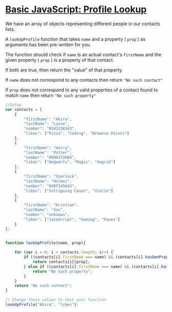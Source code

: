 # [Basic JavaScript: Profile Lookup](https://learn.freecodecamp.org/javascript-algorithms-and-data-structures/basic-javascript/profile-lookup)

We have an array of objects representing different people in our contacts lists.

A `lookUpProfile` function that takes `name` and a property ( `prop` ) as arguments has been pre-written for you.

The function should check if `name` is an actual contact's `firstName` and the given property ( `prop` ) is a property of that contact.

If both are true, then return the "value" of that property.

If `name` does not correspond to any contacts then return `"No such contact"`

If `prop` does not correspond to any valid properties of a contact found to match `name` then return `"No such property"`

```js
//Setup
var contacts = [
    {
        "firstName": "Akira",
        "lastName": "Laine",
        "number": "0543236543",
        "likes": ["Pizza", "Coding", "Brownie Points"]
    },
    {
        "firstName": "Harry",
        "lastName": "Potter",
        "number": "0994372684",
        "likes": ["Hogwarts", "Magic", "Hagrid"]
    },
    {
        "firstName": "Sherlock",
        "lastName": "Holmes",
        "number": "0487345643",
        "likes": ["Intriguing Cases", "Violin"]
    },
    {
        "firstName": "Kristian",
        "lastName": "Vos",
        "number": "unknown",
        "likes": ["JavaScript", "Gaming", "Foxes"]
    }
];


function lookUpProfile(name, prop){
    
    for (var i = 0; i < contacts.length; i++) {
        if ((contacts[i].firstName === name) && (contacts[i].hasOwnProperty(prop))) {
            return contacts[i][prop];
        } else if ((contacts[i].firstName === name) && (contacts[i].hasOwnProperty(prop) === false)) {
            return "No such property";
        }
    }
    return "No such contact";
}

// Change these values to test your function
lookUpProfile("Akira", "likes");
```